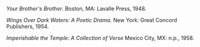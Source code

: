 *Your Brother's Brother*. Boston, MA: Lavalle Press, 1948. 

*Wings Over Dark Waters: A Poetic Drama*. New York: Great Concord Publishers, 1954. 

*Imperishable the Temple: A Collection of Verse* Mexico City, MX: n.p., 1958. 
